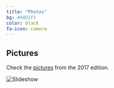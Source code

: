 ```yaml
---
title: "Photos"
bg: #9AD1F5
color: black
fa-icon: camera
---
```


## Pictures

Check the [pictures](https://www.facebook.com/pg/ProfessorXavi/photos/?tab=album&album_id=1486337048095242) from the 2017 edition.

![Slideshow](https://github.com/telecombcn-dl/dlmm-2017-dcu/blob/master/img/dlmm-2017-dcu-slideshow.gif?raw=true)


